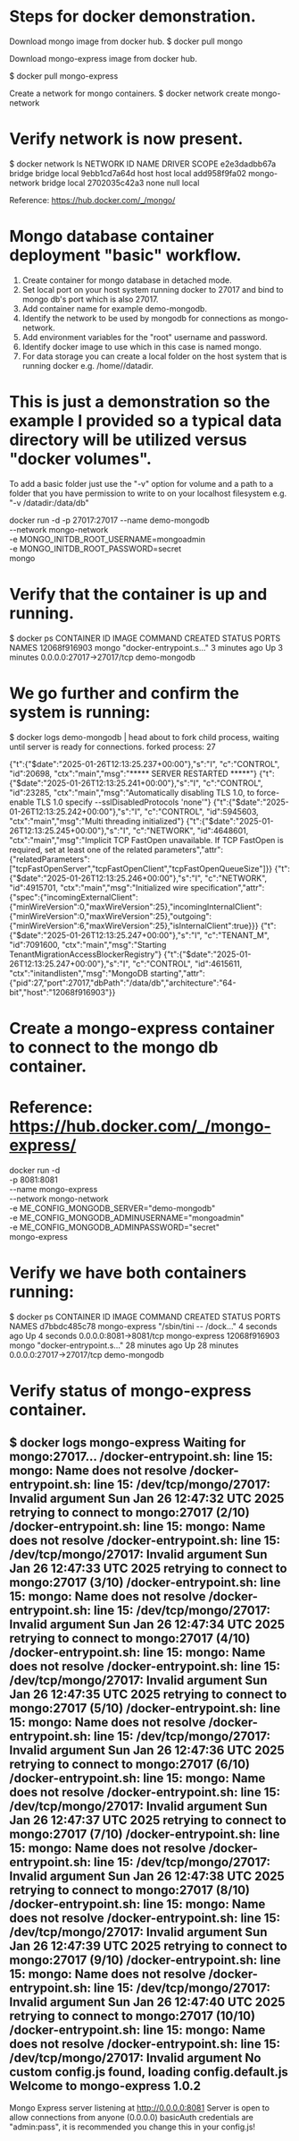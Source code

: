 # Steps for docker demonstration.

Download mongo image from docker hub.
$ docker pull mongo

Download mongo-express image from docker hub.

$ docker pull mongo-express

 Create a network for mongo containers.
$ docker network create mongo-network

# Verify network is now present.

$ docker network ls
NETWORK ID     NAME            DRIVER    SCOPE
e2e3dadbb67a   bridge          bridge    local
9ebb1cd7a64d   host            host      local
add958f9fa02   mongo-network   bridge    local
2702035c42a3   none            null      local


Reference: https://hub.docker.com/_/mongo/

# Mongo database container deployment "basic" workflow.
1. Create container for mongo database in detached mode.
2. Set local port on your host system running docker to 27017 and bind to mongo db's port which is also 27017.
3. Add container name for example demo-mongodb.
4. Identify the network to be used by mongodb for connections as mongo-network.
5. Add environment variables for the "root" username and password.
6. Identify docker image to use which in this case is named mongo.
7. For data storage you can create a local folder on the host system that is running docker e.g. /home/<username>/datadir. 


# This is just a demonstration so the example I provided so a typical data directory will be utilized versus "docker volumes".
To add a basic folder just use the "-v" option for volume and a path to a folder that you have permission to write to on your localhost filesystem e.g. "-v /datadir:/data/db"

docker run -d -p 27017:27017 --name demo-mongodb \
--network mongo-network \
-e MONGO_INITDB_ROOT_USERNAME=mongoadmin \
-e MONGO_INITDB_ROOT_PASSWORD=secret \
mongo

# Verify that the container is up and running.
$ docker ps
CONTAINER ID   IMAGE     COMMAND                  CREATED         STATUS         PORTS                      NAMES
12068f916903   mongo     "docker-entrypoint.s…"   3 minutes ago   Up 3 minutes   0.0.0.0:27017->27017/tcp   demo-mongodb

# We go further and confirm the system is running:
$ docker logs demo-mongodb | head
about to fork child process, waiting until server is ready for connections.
forked process: 27

{"t":{"$date":"2025-01-26T12:13:25.237+00:00"},"s":"I",  "c":"CONTROL",  "id":20698,   "ctx":"main","msg":"***** SERVER RESTARTED *****"}
{"t":{"$date":"2025-01-26T12:13:25.241+00:00"},"s":"I",  "c":"CONTROL",  "id":23285,   "ctx":"main","msg":"Automatically disabling TLS 1.0, to force-enable TLS 1.0 specify --sslDisabledProtocols 'none'"}
{"t":{"$date":"2025-01-26T12:13:25.242+00:00"},"s":"I",  "c":"CONTROL",  "id":5945603, "ctx":"main","msg":"Multi threading initialized"}
{"t":{"$date":"2025-01-26T12:13:25.245+00:00"},"s":"I",  "c":"NETWORK",  "id":4648601, "ctx":"main","msg":"Implicit TCP FastOpen unavailable. If TCP FastOpen is required, set at least one of the related parameters","attr":{"relatedParameters":["tcpFastOpenServer","tcpFastOpenClient","tcpFastOpenQueueSize"]}}
{"t":{"$date":"2025-01-26T12:13:25.246+00:00"},"s":"I",  "c":"NETWORK",  "id":4915701, "ctx":"main","msg":"Initialized wire specification","attr":{"spec":{"incomingExternalClient":{"minWireVersion":0,"maxWireVersion":25},"incomingInternalClient":{"minWireVersion":0,"maxWireVersion":25},"outgoing":{"minWireVersion":6,"maxWireVersion":25},"isInternalClient":true}}}
{"t":{"$date":"2025-01-26T12:13:25.247+00:00"},"s":"I",  "c":"TENANT_M", "id":7091600, "ctx":"main","msg":"Starting TenantMigrationAccessBlockerRegistry"}
{"t":{"$date":"2025-01-26T12:13:25.247+00:00"},"s":"I",  "c":"CONTROL",  "id":4615611, "ctx":"initandlisten","msg":"MongoDB starting","attr":{"pid":27,"port":27017,"dbPath":"/data/db","architecture":"64-bit","host":"12068f916903"}}

# Create a mongo-express container to connect to the mongo db container.
# Reference: https://hub.docker.com/_/mongo-express/

docker run -d \
-p 8081:8081 \
--name mongo-express \
--network mongo-network \
-e ME_CONFIG_MONGODB_SERVER="demo-mongodb" \
-e ME_CONFIG_MONGODB_ADMINUSERNAME="mongoadmin" \
-e ME_CONFIG_MONGODB_ADMINPASSWORD="secret" \
mongo-express

# Verify we have both containers running:
$ docker ps
CONTAINER ID   IMAGE           COMMAND                  CREATED          STATUS          PORTS                      NAMES
d7bbdc485c78   mongo-express   "/sbin/tini -- /dock…"   4 seconds ago    Up 4 seconds    0.0.0.0:8081->8081/tcp     mongo-express
12068f916903   mongo           "docker-entrypoint.s…"   28 minutes ago   Up 28 minutes   0.0.0.0:27017->27017/tcp   demo-mongodb

# Verify status of mongo-express container.
$ docker logs mongo-express
Waiting for mongo:27017...
/docker-entrypoint.sh: line 15: mongo: Name does not resolve
/docker-entrypoint.sh: line 15: /dev/tcp/mongo/27017: Invalid argument
Sun Jan 26 12:47:32 UTC 2025 retrying to connect to mongo:27017 (2/10)
/docker-entrypoint.sh: line 15: mongo: Name does not resolve
/docker-entrypoint.sh: line 15: /dev/tcp/mongo/27017: Invalid argument
Sun Jan 26 12:47:33 UTC 2025 retrying to connect to mongo:27017 (3/10)
/docker-entrypoint.sh: line 15: mongo: Name does not resolve
/docker-entrypoint.sh: line 15: /dev/tcp/mongo/27017: Invalid argument
Sun Jan 26 12:47:34 UTC 2025 retrying to connect to mongo:27017 (4/10)
/docker-entrypoint.sh: line 15: mongo: Name does not resolve
/docker-entrypoint.sh: line 15: /dev/tcp/mongo/27017: Invalid argument
Sun Jan 26 12:47:35 UTC 2025 retrying to connect to mongo:27017 (5/10)
/docker-entrypoint.sh: line 15: mongo: Name does not resolve
/docker-entrypoint.sh: line 15: /dev/tcp/mongo/27017: Invalid argument
Sun Jan 26 12:47:36 UTC 2025 retrying to connect to mongo:27017 (6/10)
/docker-entrypoint.sh: line 15: mongo: Name does not resolve
/docker-entrypoint.sh: line 15: /dev/tcp/mongo/27017: Invalid argument
Sun Jan 26 12:47:37 UTC 2025 retrying to connect to mongo:27017 (7/10)
/docker-entrypoint.sh: line 15: mongo: Name does not resolve
/docker-entrypoint.sh: line 15: /dev/tcp/mongo/27017: Invalid argument
Sun Jan 26 12:47:38 UTC 2025 retrying to connect to mongo:27017 (8/10)
/docker-entrypoint.sh: line 15: mongo: Name does not resolve
/docker-entrypoint.sh: line 15: /dev/tcp/mongo/27017: Invalid argument
Sun Jan 26 12:47:39 UTC 2025 retrying to connect to mongo:27017 (9/10)
/docker-entrypoint.sh: line 15: mongo: Name does not resolve
/docker-entrypoint.sh: line 15: /dev/tcp/mongo/27017: Invalid argument
Sun Jan 26 12:47:40 UTC 2025 retrying to connect to mongo:27017 (10/10)
/docker-entrypoint.sh: line 15: mongo: Name does not resolve
/docker-entrypoint.sh: line 15: /dev/tcp/mongo/27017: Invalid argument
No custom config.js found, loading config.default.js
Welcome to mongo-express 1.0.2
------------------------


Mongo Express server listening at http://0.0.0.0:8081
Server is open to allow connections from anyone (0.0.0.0)
basicAuth credentials are "admin:pass", it is recommended you change this in your config.js!
